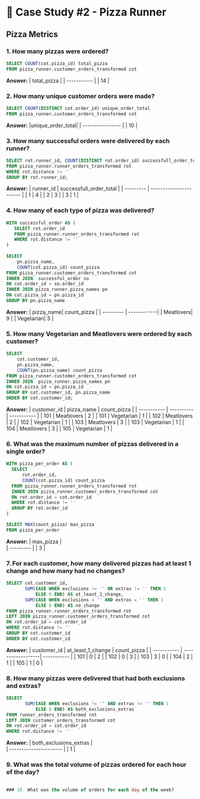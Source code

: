 # 🍕 Case Study #2 - Pizza Runner
## Pizza Metrics

### 1. How many pizzas were ordered?

````sql
SELECT COUNT(cot.pizza_id) total_pizza
FROM pizza_runner.customer_orders_transformed cot
````
**Answer:**
| total_pizza |
| ----------- |
| 14          |

### 2. How many unique customer orders were made? 
````sql
SELECT COUNT(DISTINCT cot.order_id) unique_order_total
FROM pizza_runner.customer_orders_transformed cot
````
**Answer:**
|unique_order_total|
| ---------------- |
| 10               |

### 3. How many successful orders were delivered by each runner?
````sql
SELECT rot.runner_id, COUNT(DISTINCT rot.order_id) successfull_order_total
FROM pizza_runner.runner_orders_transformed rot
WHERE rot.distance != ''
GROUP BY rot.runner_id;
````
**Answer:**
| runner_id | successfull_order_total |
| --------- | ----------------------- |
| 1         | 4                       |
| 2         | 3                       |
| 3         | 1                       |


### 4. How many of each type of pizza was delivered?
````sql
WITH successful_order AS (
   SELECT rot.order_id
   FROM pizza_runner.runner_orders_transformed rot
   WHERE rot.distance != ''
)
    
SELECT
    pn.pizza_name,
    COUNT(cot.pizza_id) count_pizza
FROM pizza_runner.customer_orders_transformed cot 
INNER JOIN  successful_order so
ON cot.order_id = so.order_id 
INNER JOIN pizza_runner.pizza_names pn
ON cot.pizza_id = pn.pizza_id
GROUP BY pn.pizza_name
````
**Answer:**
| pizza_name| count_pizza | 
| --------- | ------------| 
| Meatlovers| 9           | 
| Vegetarian| 3           | 

### 5. How many Vegetarian and Meatlovers were ordered by each customer?
````sql
SELECT
    cot.customer_id,
    pn.pizza_name,
    COUNT(pn.pizza_name) count_pizza
FROM pizza_runner.customer_orders_transformed cot 
INNER JOIN  pizza_runner.pizza_names pn
ON cot.pizza_id = pn.pizza_id 
GROUP BY cot.customer_id, pn.pizza_name
ORDER BY cot.customer_id;
````
**Answer:**
| customer_id | pizza_name | count_pizza |
| ----------- | ---------- | ----------- |
| 101         | Meatlovers | 2           |
| 101         | Vegetarian | 1           |
| 102         | Meatlovers | 2           |
| 102         | Vegetarian | 1           |
| 103         | Meatlovers | 3           |
| 103         | Vegetarian | 1           |
| 104         | Meatlovers | 3           |
| 105         | Vegetarian | 1           |

### 6. What was the maximum number of pizzas delivered in a single order?
````sql
WITH pizza_per_order AS (
  SELECT
      rot.order_id,
      COUNT(cot.pizza_id) count_pizza
  FROM pizza_runner.runner_orders_transformed rot
  INNER JOIN pizza_runner.customer_orders_transformed cot
  ON rot.order_id = cot.order_id
  WHERE rot.distance != ''
  GROUP BY rot.order_id
)

SELECT MAX(count_pizza) max_pizza
FROM pizza_per_order
````
**Answer:**
| max_pizza |  
| --------- | 
| 3	    | 

### 7. For each customer, how many delivered pizzas had at least 1 change and how many had no changes?
````sql
SELECT cot.customer_id, 
	   SUM(CASE WHEN exclusions != '' OR extras != '' THEN 1
           ELSE 0 END) AS at_least_1_change,
       SUM(CASE WHEN exclusions = '' AND extras = '' THEN 1
           ELSE 0 END) AS no_change
FROM pizza_runner.runner_orders_transformed rot
LEFT JOIN pizza_runner.customer_orders_transformed cot
ON rot.order_id = cot.order_id
WHERE rot.distance != ''
GROUP BY cot.customer_id
ORDER BY cot.customer_id
````
**Answer:**
| customer_id | at_least_1_change | count_pizza |
| ----------- | ------------------| ----------- |
| 101         | 0                 | 2           |
| 102         | 0                 | 3           |
| 103         | 3                 | 0           |
| 104         | 2                 | 1           |
| 105         | 1                 | 0           |

### 8. How many pizzas were delivered that had both exclusions and extras?
````sql
SELECT  
	   SUM(CASE WHEN exclusions != '' AND extras != '' THEN 1
           ELSE 0 END) AS both_exclusions_extras
FROM runner_orders_transformed rot
LEFT JOIN customer_orders_transformed cot
ON rot.order_id = cot.order_id
WHERE rot.distance != ''
````
**Answer:**
| both_exclusions_extras |  
| ---------------------- | 
| 1	                   | 

### 9. What was the total volume of pizzas ordered for each hour of the day?
````sql

### 10. What was the volume of orders for each day of the week?

